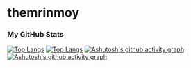 
# themrinmoy
### My GitHub Stats

[![Top Langs](https://github-readme-stats.vercel.app/api?username=themrinmoy&show_icons=true&theme=dark)](https://github-readme-stats.vercel.app/api?username=themrinmoy) 
[![Top Langs](https://github-readme-stats.vercel.app/api/top-langs/?username=themrinmoy&layout=donut)](https://github.com/anuraghazra/github-readme-stats)
[![Ashutosh's github activity graph](https://github-readme-activity-graph.vercel.app/graph?username=themrinmoy&theme=dracula)](https://github.com/ashutosh00710/github-readme-activity-graph)
[![Ashutosh's github activity graph](https://github-readme-activity-graph.vercel.app/graph?username=themrinmoy&theme=high-contrast)](https://github.com/ashutosh00710/github-readme-activity-graph)


